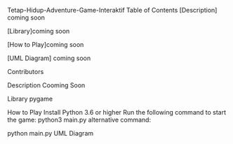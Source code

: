 Tetap-Hidup-Adventure-Game-Interaktif
Table of Contents
[Description] coming soon

[Library]coming soon

[How to Play]coming soon

[UML Diagram] coming soon

Contributors

Description
Cooming Soon

Library
pygame

How to Play
Install Python 3.6 or higher
Run the following command to start the game:
python3 main.py
alternative command:

python main.py
UML Diagram
